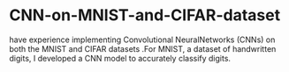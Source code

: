 # CNN-on-MNIST-and-CIFAR-dataset
have experience implementing Convolutional NeuralNetworks (CNNs) on both the MNIST and CIFAR datasets .For MNIST, a dataset of handwritten digits, I developed a CNN model to accurately classify digits.
